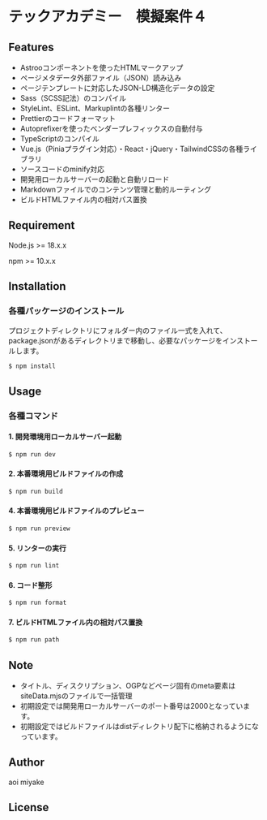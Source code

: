# テックアカデミー　模擬案件４

## Features
- Astrooコンポーネントを使ったHTMLマークアップ
- ページメタデータ外部ファイル（JSON）読み込み
- ページテンプレートに対応したJSON-LD構造化データの設定
- Sass（SCSS記法）のコンパイル
- StyleLint、ESLint、Markuplintの各種リンター
- Prettierのコードフォーマット
- Autoprefixerを使ったベンダープレフィックスの自動付与
- TypeScriptのコンパイル
- Vue.js（Piniaプラグイン対応）・React・jQuery・TailwindCSSの各種ライブラリ
- ソースコードのminify対応
- 開発用ローカルサーバーの起動と自動リロード
- Markdownファイルでのコンテンツ管理と動的ルーティング
- ビルドHTMLファイル内の相対パス置換

## Requirement

Node.js >= 18.x.x

npm >= 10.x.x

## Installation

### 各種パッケージのインストール

プロジェクトディレクトリにフォルダー内のファイル一式を入れて、package.jsonがあるディレクトリまで移動し、必要なパッケージをインストールします。

```bash
$ npm install
```

## Usage

### 各種コマンド

#### 1. 開発環境用ローカルサーバー起動

```bash
$ npm run dev
```

#### 2. 本番環境用ビルドファイルの作成

```bash
$ npm run build
```

#### 4. 本番環境用ビルドファイルのプレビュー

```bash
$ npm run preview
```

#### 5. リンターの実行

```bash
$ npm run lint
```

#### 6. コード整形

```bash
$ npm run format
```

#### 7. ビルドHTMLファイル内の相対パス置換

```bash
$ npm run path
```

## Note

- タイトル、ディスクリプション、OGPなどページ固有のmeta要素はsiteData.mjsのファイルで一括管理
- 初期設定では開発用ローカルサーバーのポート番号は2000となっています。
- 初期設定ではビルドファイルはdistディレクトリ配下に格納されるようになっています。

## Author

aoi miyake

## License
